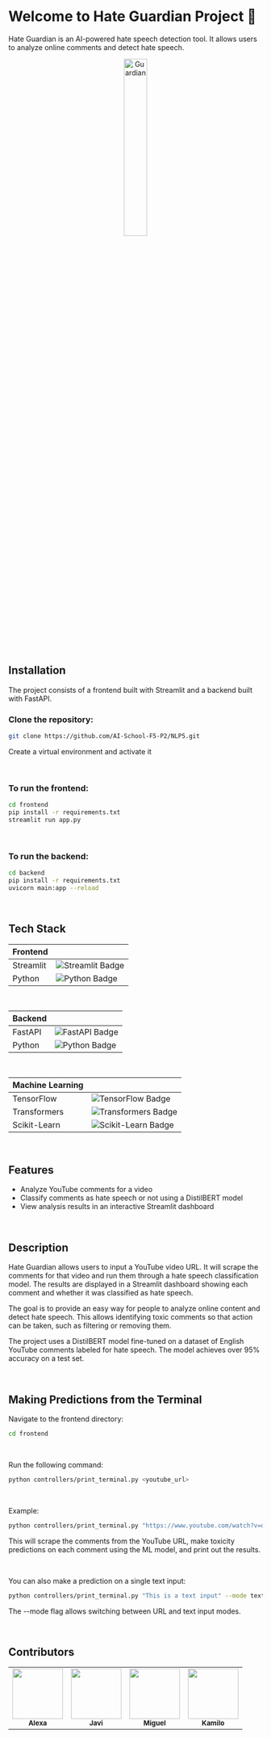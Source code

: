 # Welcome to Hate Guardian Project 👋

Hate Guardian is an AI-powered hate speech detection tool. It allows users to analyze online comments and detect hate speech.

<p align="center">
  <img src="frontend/assets/images/guardian.png" alt="Guardian" width="30%">
</p>

## Installation

The project consists of a frontend built with Streamlit and a backend built with FastAPI.

### Clone the repository:

```bash
git clone https://github.com/AI-School-F5-P2/NLP5.git
```

Create a virtual environment and activate it

<br/>

### To run the frontend:

```bash
cd frontend
pip install -r requirements.txt
streamlit run app.py
```

<br/>

### To run the backend:

```bash
cd backend
pip install -r requirements.txt
uvicorn main:app --reload
```

<br/>

## Tech Stack

| **Frontend** |                                                                                                                      |
| ------------ | -------------------------------------------------------------------------------------------------------------------- |
| Streamlit    | ![Streamlit Badge](https://img.shields.io/badge/Streamlit-FF4B4B?style=for-the-badge&logo=streamlit&logoColor=white) |
| Python       | ![Python Badge](https://img.shields.io/badge/Python-3776AB?style=for-the-badge&logo=python&logoColor=white)          |

<br/>

| **Backend** |                                                                                                                |
| ----------- | -------------------------------------------------------------------------------------------------------------- |
| FastAPI     | ![FastAPI Badge](https://img.shields.io/badge/FastAPI-009688?style=for-the-badge&logo=fastapi&logoColor=white) |
| Python      | ![Python Badge](https://img.shields.io/badge/Python-3776AB?style=for-the-badge&logo=python&logoColor=white)    |

<br/>

| **Machine Learning** |                                                                                                                               |
| -------------------- | ----------------------------------------------------------------------------------------------------------------------------- |
| TensorFlow           | ![TensorFlow Badge](https://img.shields.io/badge/TensorFlow-FF6F00?style=for-the-badge&logo=tensorflow&logoColor=white)       |
| Transformers         | ![Transformers Badge](https://img.shields.io/badge/Transformers-3399FF?style=for-the-badge&logo=huggingface&logoColor=white)  |
| Scikit-Learn         | ![Scikit-Learn Badge](https://img.shields.io/badge/Scikit_Learn-F7931E?style=for-the-badge&logo=scikit-learn&logoColor=white) |

<br/>

## Features

-   Analyze YouTube comments for a video
-   Classify comments as hate speech or not using a DistilBERT model
-   View analysis results in an interactive Streamlit dashboard

<br/>

## Description

Hate Guardian allows users to input a YouTube video URL. It will scrape the comments for that video and run them through a hate speech classification model. The results are displayed in a Streamlit dashboard showing each comment and whether it was classified as hate speech.

The goal is to provide an easy way for people to analyze online content and detect hate speech. This allows identifying toxic comments so that action can be taken, such as filtering or removing them.

The project uses a DistilBERT model fine-tuned on a dataset of English YouTube comments labeled for hate speech. The model achieves over 95% accuracy on a test set.

<br/>

## Making Predictions from the Terminal

Navigate to the frontend directory:

```bash
cd frontend
```

<br/>

Run the following command:

```bash
python controllers/print_terminal.py <youtube_url>
```

<br/>

Example:

```bash
python controllers/print_terminal.py "https://www.youtube.com/watch?v=dQw4w9WgXcQ"
```

This will scrape the comments from the YouTube URL, make toxicity predictions on each comment using the ML model, and print out the results.

<br/>

You can also make a prediction on a single text input:

```bash
python controllers/print_terminal.py "This is a text input" --mode text
```

The --mode flag allows switching between URL and text input modes.

<br/>

## Contributors

<table>
  <tr>
    <td align="center">
    <a href="https://github.com/montenegro-28" target="_blank"><img src='https://avataaars.io/?avatarStyle=Circle&topType=LongHairStraight&accessoriesType=Blank&hairColor=BrownDark&facialHairType=Blank&clotheType=BlazerShirt&eyeType=Default&eyebrowType=Default&mouthType=Default&skinColor=Light' width="100px;" alt=""/><br /><sub><b>Alexa</b></sub>
    </td>
    <td align="center">
    <a href="https://github.com/Nicklessss" target="_blank"><img src='https://avataaars.io/?avatarStyle=Circle&topType=ShortHairShortWaved&accessoriesType=Blank&hairColor=BlondeGolden&facialHairType=BeardMajestic&facialHairColor=Platinum&clotheType=BlazerSweater&eyeType=Happy&eyebrowType=DefaultNatural&mouthType=Smile&skinColor=Light' width="100px;" alt=""/><br /><sub><b>Javi</b></sub></a>
    </td>
    <td align="center">
    <a href="https://github.com/migue29" target="_blank"><img src='https://avataaars.io/?avatarStyle=Circle&topType=ShortHairShortFlat&accessoriesType=Prescription02&hairColor=Black&facialHairType=Blank&clotheType=Hoodie&clotheColor=Black&eyeType=Wink&eyebrowType=DefaultNatural&mouthType=Default&skinColor=Light' width="100px;" alt=""/><br /><sub><b>Miguel</b></sub></a>
    </td>
    <td align="center">
    <a href="https://github.com/kamilodev" target="_blank"><img src='https://avataaars.io/?avatarStyle=Circle&topType=ShortHairShortWaved&accessoriesType=Blank&hairColor=Black&facialHairType=BeardLight&facialHairColor=Black&clotheType=CollarSweater&clotheColor=Heather&eyeType=Close&eyebrowType=Default&mouthType=Twinkle&skinColor=Light' width="100px;" alt=""/><br /><sub><b>Kamilo</b></sub></a>
    </td>
    </tr>
</table>
